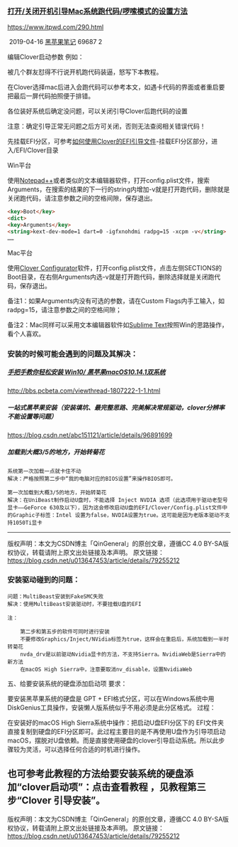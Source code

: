 

### [打开/关闭开机引导Mac系统跑代码/啰嗦模式的设置方法](https://www.itpwd.com/290.html#)



https://www.itpwd.com/290.html

​           2019-04-16       	         [黑苹果笔记](https://www.itpwd.com/hackintosh-note/)              69687	             2	

编辑Clover启动参数 例如：    

被几个群友怼得不行说开机跑代码装逼，怒写下本教程。

在Clover选择mac后进入会跑代码可以参考本文，如遇卡代码的界面或者重启要把最后一屏代码拍照便于排错。



各位装好系统后确定没问题，可以关闭引导Clover后跑代码的设置

注意：确定引导正常无问题之后方可关闭，否则无法查阅相关错误代码！



先挂载EFI分区，可参考[如何使用Clover的EFI引导文件](https://www.itpwd.com/278.html)-挂载EFI分区部分，进入/EFI/Clover目录



Win平台

使用[Notepad++](https://www.itpwd.com/127.html)或者类似的文本编辑器软件，打开config.plist文件，搜索Arguments，在搜索的结果的下一行的string内增加-v就是打开跑代码，删除就是关闭跑代码，请注意参数之间的空格间隙，保存退出。

```markdown
<key>Boot</key>
<dict>
<key>Arguments</key>
<string>kext-dev-mode=1 dart=0 -igfxnohdmi radpg=15 -xcpm -v</string>
……
```



Mac平台

使用[Clover Configurator](https://www.itpwd.com/280.html)软件，打开config.plist文件，点击左侧SECTIONS的Boot目录，在右侧Arguments内选-v就是打开跑代码，删除选择就是关闭跑代码，保存退出。

备注1：如果Arguments内没有可选的参数，请在Custom Flags内手工输入，如radpg=15，请注意参数之间的空格间隙；

备注2：Mac同样可以采用文本编辑器软件如[Sublime Text](https://www.itpwd.com/211.html)按照Win的思路操作，看个人喜欢。







### 安装的时候可能会遇到的问题及其解决：

##### [手把手教你轻松安装 Win10/ 黑苹果macOS10.14.1双系统](http://bbs.pcbeta.com/viewthread-1807222-1-1.html)

http://bbs.pcbeta.com/viewthread-1807222-1-1.html

##### 一站式黑苹果安装（安装填坑、最完整思路、完美解决常规驱动，clover分辨率不能设置等问题）

https://blog.csdn.net/abc151121/article/details/96891699



##### 加载到大概3/5的地方，开始转菊花

    系统第一次加载一点就卡住不动
    解决：严格按照第二步中“我的电脑对应的BIOS设置”来操作BIOS即可。
    
    第一次加载到大概3/5的地方，开始转菊花
    解决：在UniBeast制作启动U盘时，不能选择 Inject NVDIA 选项（此选项用于驱动老型号显卡——GeForce 630及以下），因为这会修改启动U盘的EFI/Clover/Config.plist文件中的Graphic子标签：Intel 设置为false，NVDIA设置为true。这可能是因为老版本驱动不支持1050Ti显卡
------------------------------------------------
版权声明：本文为CSDN博主「QinGeneral」的原创文章，遵循CC 4.0 BY-SA版权协议，转载请附上原文出处链接及本声明。
原文链接：https://blog.csdn.net/u013647453/article/details/79255212

### 安装驱动碰到的问题：

    问题：MultiBeast安装到FakeSMC失败
    解决：使用MultiBeast安装驱动时，不要挂载U盘的EFI
    
    注：
    
        第二步和第五步的软件可同时进行安装
        不要修改Graphics/Inject/NVidia标签为true，这样会在重启后，系统加载到一半时转菊花
        nvda_drv是以前驱动Nvidia显卡的方法，不支持Sierra。NvidiaWeb是Sierra中的新方法
        在macOS High Sierra中，注意要取消nv_disable，设置NvidiaWeb

五、给要安装系统的硬盘添加启动项
要求：

要安装黑苹果系统的硬盘是 GPT + EFI格式分区，可以在Windows系统中用DiskGenius工具操作，安装懒人版系统似乎不用必须是此分区格式。
过程：

在安装好的macOS High Sierra系统中操作：把启动U盘EFI分区下的 EFI文件夹 直接复制到硬盘的EFI分区即可。此过程主要目的是不再使用U盘作为引导项启动macOS，摆脱对U盘依赖。而是直接使用硬盘的clover引导启动系统。所以此步骤较为灵活，可以选择任何合适的时机进行操作。

也可参考此教程的方法给要安装系统的硬盘添加“clover启动项”：点击查看教程 ，见教程第三步“Clover 引导安装”。
------------------------------------------------
版权声明：本文为CSDN博主「QinGeneral」的原创文章，遵循CC 4.0 BY-SA版权协议，转载请附上原文出处链接及本声明。
原文链接：https://blog.csdn.net/u013647453/article/details/79255212
